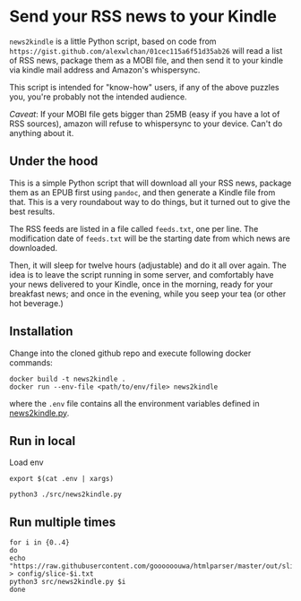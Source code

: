 # Send your RSS news to your Kindle

`news2kindle` is a little Python script, based on code from `https://gist.github.com/alexwlchan/01cec115a6f51d35ab26` will read a list of RSS news, package them as a MOBI file, and then send it to your kindle via kindle mail address and Amazon's whispersync. 

This script is intended for "know-how" users, if any of the above puzzles you, you're probably not the intended audience.


*Caveat*: If your MOBI file gets bigger than 25MB (easy if  you have a lot of RSS sources), amazon will refuse to whispersync to your device. Can't do anything about it.

## Under the hood

This is a simple Python script that will download all your RSS news, package them as an EPUB first using `pandoc`, and then generate a Kindle file from that. This is a very roundabout way to do things, but it turned out to give the best results.

The RSS feeds are listed in a file called `feeds.txt`, one per line. The modification date of `feeds.txt` will be the starting date from which news are downloaded.

Then, it will sleep for twelve hours (adjustable) and do it all over again. The idea is to leave the script running in some server, and comfortably have your news delivered to your Kindle, once in the morning, ready for your breakfast news;  and once in the evening, while you seep your tea (or other hot beverage.)


## Installation

Change into the cloned github repo and execute following docker commands:

```
docker build -t news2kindle .
docker run --env-file <path/to/env/file> news2kindle
```

where the `.env` file contains all the environment variables defined in [news2kindle.py](src/news2kindle.py).

## Run in local

Load env

`export $(cat .env | xargs)`

`python3 ./src/news2kindle.py`

## Run multiple times

```
for i in {0..4}
do
echo "https://raw.githubusercontent.com/goooooouwa/htmlparser/master/out/slice-$i.xml" > config/slice-$i.txt
python3 src/news2kindle.py $i
done
```
